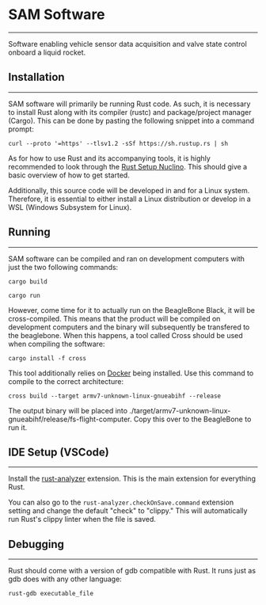# SAM Software
---
Software enabling vehicle sensor data acquisition and valve state control onboard a liquid rocket.

## Installation
---
SAM software will primarily be running Rust code. As such, it is necessary to install Rust along with its compiler (rustc) and package/project manager (Cargo). This can be done by pasting the following snippet into a command prompt:

`curl --proto '=https' --tlsv1.2 -sSf https://sh.rustup.rs | sh`

As for how to use Rust and its accompanying tools, it is highly recommended to look through the [Rust Setup Nuclino](https://app.nuclino.com/YJSP/YJSP/Rust-Setup-f5ec005b-cc58-4ce3-ae1d-6531cef71db1). This should give a basic overview of how to get started.

Additionally, this source code will be developed in and for a Linux system. Therefore, it is essential to either install a Linux distribution or develop in a WSL (Windows Subsystem for Linux).

## Running
---
SAM software can be compiled and ran on development computers with just the two following commands:

`cargo build`

`cargo run`

However, come time for it to actually run on the BeagleBone Black, it will be cross-compiled. This means that the product will be compiled on development computers and the binary will subsequently be transfered to the beaglebone. When this happens, a tool called Cross should be used when compiling the software:

`cargo install -f cross`

This tool additionally relies on [Docker](https://docs.docker.com/engine/install/ubuntu/) being installed.
Use this command to compile to the correct architecture:

`cross build --target armv7-unknown-linux-gnueabihf --release`

The output binary will be placed into ./target/armv7-unknown-linux-gnueabihf/release/fs-flight-computer. Copy this over to the BeagleBone to run it.

## IDE Setup (VSCode)
---
Install the [rust-analyzer](https://marketplace.visualstudio.com/items?itemName=rust-lang.rust-analyzer) extension. This is the main extension for everything Rust.

You can also go to the `rust-analyzer.checkOnSave.command` extension setting and change the default "check" to "clippy." This will automatically run Rust's clippy linter when the file is saved.

## Debugging
---
Rust should come with a version of gdb compatible with Rust. It runs just as gdb does with any other language:

`rust-gdb executable_file`
